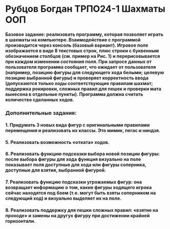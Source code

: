 # Рубцов Богдан ТРПО24-1 Шахматы ООП
#### Базовое задание: реализовать программу, которая позволяет играть в шахматы на компьютере. Взаимодействие с программой производится через консоль (базовый вариант). Игровое поле изображается в виде 8 текстовых строк, плюс строки с буквенным обозначением столбцов (см. пример на Рис. 1) и перерисовывается при каждом изменении состояния поля. При запросе данных от пользователя программа сообщает, что ожидает от пользователя (например, позицию фигуры для следующего хода белыми; целевую позицию выбранной фигуры) и проверяет корректность ввода (допускаются только ходы соответствующие правилам шахмат; поддержка рокировки, сложных правил для пешек и проверки мата вынесена в отдельные пункты). Программа должна считать количество сделанных ходов. 

### Дополнительные задания:
#### 1. Придумать 3 новых вида фигур с оригинальными правилами перемещения и реализовать их классы. Это мимик, пегас и ниндзя.
#### 5. Реализовать возможность «отката» ходов.
#### 6. Реализовать функцию подсказки выбора новой позиции фигуры: после выбора фигуры для хода функция визуально на поле показывает поля доступные для хода или фигуры соперника, доступные для взятия, выбранной фигурой.
#### 7. Реализовать функцию подсказки угрожаемых фигур: она возвращает информацию о том, какие фигуры ходящего игрока сейчас находятся под боем (т.е. могут быть взяты соперником на следующий ход) и визуально выделяет их на поле.
#### 8. Реализовать поддержку для пешки сложных правил: «взятие на проходе» и замены на другух фигуру при достижении крайней горизонтали. 
